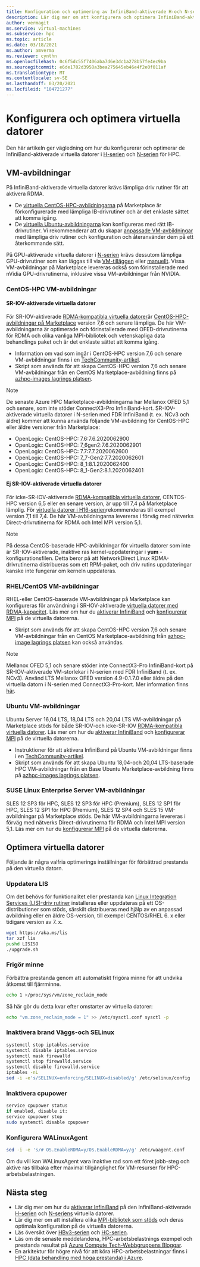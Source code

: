 ```yaml
---
title: Konfiguration och optimering av InfiniBand-aktiverade H-och N-seriens Azure-Virtual Machines
description: Lär dig mer om att konfigurera och optimera InfiniBand-aktiverade virtuella datorer i H-serien och N-serien för HPC.
author: vermagit
ms.service: virtual-machines
ms.subservice: hpc
ms.topic: article
ms.date: 03/18/2021
ms.author: amverma
ms.reviewer: cynthn
ms.openlocfilehash: 0c6f5dc55f7406aba7d6e3dc1a278b57fe4ec9ba
ms.sourcegitcommit: e6de1702d3958a3bea275645eb46e4f2e0f011af
ms.translationtype: MT
ms.contentlocale: sv-SE
ms.lasthandoff: 03/20/2021
ms.locfileid: "104721277"
---
```

# <a name="configure-and-optimize-vms"></a>Konfigurera och optimera virtuella datorer

Den här artikeln ger vägledning om hur du konfigurerar och optimerar de InfiniBand-aktiverade virtuella datorer i [H-serien](../../sizes-hpc.md) och [N-serien](../../sizes-gpu.md) för HPC.

## <a name="vm-images"></a>VM-avbildningar
På InfiniBand-aktiverade virtuella datorer krävs lämpliga driv rutiner för att aktivera RDMA.
- De [virtuella CentOS-HPC-avbildningarna](#centos-hpc-vm-images) på Marketplace är förkonfigurerade med lämpliga IB-drivrutiner och är det enklaste sättet att komma igång.
- De [virtuella Ubuntu-avbildningarna](#ubuntu-vm-images) kan konfigureras med rätt IB-drivrutiner. Vi rekommenderar att du skapar [anpassade VM-avbildningar](../../linux/tutorial-custom-images.md) med lämpliga driv rutiner och konfiguration och återanvänder dem på ett återkommande sätt.

På GPU-aktiverade virtuella datorer i [N-serien](../../sizes-gpu.md) krävs dessutom lämpliga GPU-drivrutiner som kan läggas till via [VM-tilläggen](../../extensions/hpccompute-gpu-linux.md) eller [manuellt](../../linux/n-series-driver-setup.md). Vissa VM-avbildningar på Marketplace levereras också som förinstallerade med nVidia GPU-drivrutinerna, inklusive vissa VM-avbildningar från NVIDIA.

### <a name="centos-hpc-vm-images"></a>CentOS-HPC VM-avbildningar

#### <a name="sr-iov-enabled-vms"></a>SR-IOV-aktiverade virtuella datorer
För SR-IOV-aktiverade [RDMA-kompatibla virtuella datorer](../../sizes-hpc.md#rdma-capable-instances)är [CentOS-HPC-avbildningar på Marketplace](https://azuremarketplace.microsoft.com/marketplace/apps/openlogic.centos-hpc?tab=Overview) version 7,6 och senare lämpliga. De här VM-avbildningarna är optimerade och förinstallerade med OFED-drivrutinerna för RDMA och olika vanliga MPI-bibliotek och vetenskapliga data behandlings paket och är det enklaste sättet att komma igång.
- Information om vad som ingår i CentOS-HPC version 7,6 och senare VM-avbildningar finns i en [TechCommunity-artikel](https://techcommunity.microsoft.com/t5/Azure-Compute/CentOS-HPC-VM-Image-for-SR-IOV-enabled-Azure-HPC-VMs/ba-p/665557).
- Skript som används för att skapa CentOS-HPC version 7,6 och senare VM-avbildningar från en CentOS Marketplace-avbildning finns på [azhpc-images lagrings platsen](https://github.com/Azure/azhpc-images/tree/master/centos).
  
> [!NOTE] 
> De senaste Azure HPC Marketplace-avbildningarna har Mellanox OFED 5,1 och senare, som inte stöder ConnectX3-Pro InfiniBand-kort. SR-IOV-aktiverade virtuella datorer i N-serien med FDR InfiniBand (t. ex. NCv3 och äldre) kommer att kunna använda följande VM-avbildning för CentOS-HPC eller äldre versioner från Marketplace:
>- OpenLogic: CentOS-HPC: 7.6:7.6.2020062900
>- OpenLogic: CentOS-HPC: 7_6gen2:7.6.2020062901
>- OpenLogic: CentOS-HPC: 7.7:7.7.2020062600
>- OpenLogic: CentOS-HPC: 7_7-Gen2:7.7.2020062601
>- OpenLogic: CentOS-HPC: 8_1:8.1.2020062400
>- OpenLogic: CentOS-HPC: 8_1-Gen2:8.1.2020062401

#### <a name="non-sr-iov-enabled-vms"></a>Ej SR-IOV-aktiverade virtuella datorer
För icke-SR-IOV-aktiverade [RDMA-kompatibla virtuella datorer](../../sizes-hpc.md#rdma-capable-instances), CENTOS-HPC version 6,5 eller en senare version, är upp till 7,4 på Marketplace lämplig. För [virtuella datorer i H16-serien](../../h-series.md)rekommenderas till exempel version 7,1 till 7,4. De här VM-avbildningarna levereras i förväg med nätverks Direct-drivrutinerna för RDMA och Intel MPI version 5,1.

> [!NOTE]
> På dessa CentOS-baserade HPC-avbildningar för virtuella datorer som inte är SR-IOV-aktiverade, inaktive ras kernel-uppdateringar i **yum** -konfigurationsfilen. Detta beror på att NetworkDirect Linux RDMA-drivrutinerna distribueras som ett RPM-paket, och driv rutins uppdateringar kanske inte fungerar om kerneln uppdateras.

### <a name="rhelcentos-vm-images"></a>RHEL/CentOS VM-avbildningar
RHEL-eller CentOS-baserade VM-avbildningar på Marketplace kan konfigureras för användning i SR-IOV-aktiverade [virtuella datorer med RDMA-kapacitet](../../sizes-hpc.md#rdma-capable-instances). Läs mer om hur du [aktiverar InfiniBand](enable-infiniband.md) och [konfigurerar MPI](setup-mpi.md) på de virtuella datorerna.
- Skript som används för att skapa CentOS-HPC version 7,6 och senare VM-avbildningar från en CentOS Marketplace-avbildning från [azhpc-image lagrings platsen](https://github.com/Azure/azhpc-images/tree/master/centos) kan också användas.
  
> [!NOTE]
> Mellanox OFED 5,1 och senare stöder inte ConnectX3-Pro InfiniBand-kort på SR-IOV-aktiverade VM-storlekar i N-serien med FDR InfiniBand (t. ex. NCv3). Använd LTS Mellanox OFED version 4.9-0.1.7.0 eller äldre på den virtuella datorn i N-serien med ConnectX3-Pro-kort. Mer information finns [här](https://www.mellanox.com/products/infiniband-drivers/linux/mlnx_ofed).

### <a name="ubuntu-vm-images"></a>Ubuntu VM-avbildningar
Ubuntu Server 16,04 LTS, 18,04 LTS och 20,04 LTS VM-avbildningar på Marketplace stöds för både SR-IOV-och icke-SR-IOV [RDMA-kompatibla virtuella datorer](../../sizes-hpc.md#rdma-capable-instances). Läs mer om hur du [aktiverar InfiniBand](enable-infiniband.md) och [konfigurerar MPI](setup-mpi.md) på de virtuella datorerna.
- Instruktioner för att aktivera InfiniBand på Ubuntu VM-avbildningar finns i en [TechCommunity-artikel](https://techcommunity.microsoft.com/t5/azure-compute/configuring-infiniband-for-ubuntu-hpc-and-gpu-vms/ba-p/1221351).
- Skript som används för att skapa Ubuntu 18,04-och 20,04 LTS-baserade HPC VM-avbildningar från en Base Ubuntu Marketplace-avbildning finns på [azhpc-images lagrings platsen](https://github.com/Azure/azhpc-images/tree/master/ubuntu).

### <a name="suse-linux-enterprise-server-vm-images"></a>SUSE Linux Enterprise Server VM-avbildningar
SLES 12 SP3 för HPC, SLES 12 SP3 för HPC (Premium), SLES 12 SP1 för HPC, SLES 12 SP1 för HPC (Premium), SLES 12 SP4 och SLES 15 VM-avbildningar på Marketplace stöds. De här VM-avbildningarna levereras i förväg med nätverks Direct-drivrutinerna för RDMA och Intel MPI version 5,1. Läs mer om hur du [konfigurerar MPI](setup-mpi.md) på de virtuella datorerna.

## <a name="optimize-vms"></a>Optimera virtuella datorer

Följande är några valfria optimerings inställningar för förbättrad prestanda på den virtuella datorn.

### <a name="update-lis"></a>Uppdatera LIS

Om det behövs för funktionalitet eller prestanda kan [Linux Integration Services (LIS)-driv rutiner](../../linux/endorsed-distros.md) installeras eller uppdateras på ett OS-distributioner som stöds, särskilt distribueras med hjälp av en anpassad avbildning eller en äldre OS-version, till exempel CENTOS/RHEL 6. x eller tidigare version av 7. x.

```bash
wget https://aka.ms/lis
tar xzf lis
pushd LISISO
./upgrade.sh
```

### <a name="reclaim-memory"></a>Frigör minne

Förbättra prestanda genom att automatiskt frigöra minne för att undvika åtkomst till fjärrminne.

```bash
echo 1 >/proc/sys/vm/zone_reclaim_mode
```

Så här gör du detta kvar efter omstarter av virtuella datorer:

```bash
echo "vm.zone_reclaim_mode = 1" >> /etc/sysctl.conf sysctl -p
```

### <a name="disable-firewall-and-selinux"></a>Inaktivera brand Väggs-och SELinux

```bash
systemctl stop iptables.service
systemctl disable iptables.service
systemctl mask firewalld
systemctl stop firewalld.service
systemctl disable firewalld.service
iptables -nL
sed -i -e's/SELINUX=enforcing/SELINUX=disabled/g' /etc/selinux/config
```

### <a name="disable-cpupower"></a>Inaktivera cpupower

```bash
service cpupower status
if enabled, disable it:
service cpupower stop
sudo systemctl disable cpupower
```

### <a name="configure-walinuxagent"></a>Konfigurera WALinuxAgent

```bash
sed -i -e 's/# OS.EnableRDMA=y/OS.EnableRDMA=y/g' /etc/waagent.conf
```
Om du vill kan WALinuxAgent vara inaktive rad som ett föret jobb-steg och aktive ras tillbaka efter maximal tillgänglighet för VM-resurser för HPC-arbetsbelastningen.


## <a name="next-steps"></a>Nästa steg

- Lär dig mer om hur du [aktiverar InfiniBand](enable-infiniband.md) på den InfiniBand-aktiverade [H-serien](../../sizes-hpc.md) och [N-seriens](../../sizes-gpu.md) virtuella datorer.
- Lär dig mer om att installera olika [MPI-bibliotek som stöds](setup-mpi.md) och deras optimala konfiguration på de virtuella datorerna.
- Läs översikt över [HBv3-serien](hbv3-series-overview.md) och [HC-serien](hc-series-overview.md).
- Läs om de senaste meddelandena, HPC-arbetsbelastnings exempel och prestanda resultat på [Azure Compute Tech-Webbgruppens Bloggar](https://techcommunity.microsoft.com/t5/azure-compute/bg-p/AzureCompute).
- En arkitektur för högre nivå för att köra HPC-arbetsbelastningar finns i [HPC (data behandling med höga prestanda) i Azure](/azure/architecture/topics/high-performance-computing/).
